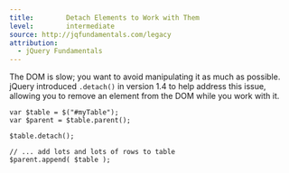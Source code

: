 ```yaml
---
title:        Detach Elements to Work with Them
level:        intermediate
source: http://jqfundamentals.com/legacy
attribution:
  - jQuery Fundamentals
---
```


The DOM is slow; you want to avoid manipulating it as much as possible. jQuery
introduced `.detach()` in version 1.4 to help address this issue, allowing you
to remove an element from the DOM while you work with it.

```
var $table = $("#myTable");
var $parent = $table.parent();

$table.detach();

// ... add lots and lots of rows to table
$parent.append( $table );
```
